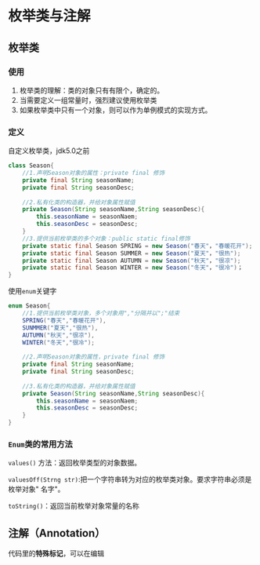# 枚举类与注解

## 枚举类
### 使用
1. 枚举类的理解：类的对象只有有限个，确定的。
2. 当需要定义一组常量时，强烈建议使用枚举类
3. 如果枚举类中只有一个对象，则可以作为单例模式的实现方式。

### 定义

自定义枚举类，jdk5.0之前

```Java
class Season{
    //1.声明Season对象的属性：private final 修饰
    private final String seasonName;
    private final String seasonDesc;
    
    //2.私有化类的构造器，并给对象属性赋值
    private Season(String seasonName,String seasonDesc){
        this.seasonName = seasonNaem;
        this.seasonDesc = seasonDesc;
    }
    //3.提供当前枚举类的多个对象：public static final修饰
    private static final Season SPRING = new Season("春天"，"春暖花开");
    private static final Season SUMMER = new Season("夏天"，"很热");
    private static final Season AUTUMN = new Season("秋天"，"很凉");
    private static final Season WINTER = new Season("冬天"，"很冷")；
}
```



使用`enum`关键字

```java
enum Season{
    //1.提供当前枚举类对象，多个对象用","分隔并以";"结束
    SPRING("春天","春暖花开"),
    SUNMMER("夏天","很热"),
    AUTUMN("秋天","很凉"),
    WINTER("冬天","很冷");
        
    //2.声明Season对象的属性，private final 修饰
    private final String seasonName;
    private final String seasonDesc;
    
    //3.私有化类的构造器，并给对象属性赋值
    private Season(String seasonName,String seasonDesc){
        this.seasonName = seasonNaem;
        this.seasonDesc = seasonDesc;
    }
}

```



### `Enum`类的常用方法

`values()` 方法：返回枚举类型的对象数据。

`valuesOff(Strng str)`:把一个字符串转为对应的枚举类对象。要求字符串必须是枚举对象" 名字"。

`toString()`：返回当前枚举对象常量的名称



## 注解（Annotation）

代码里的**特殊标记**，可以在编辑

 ### 

